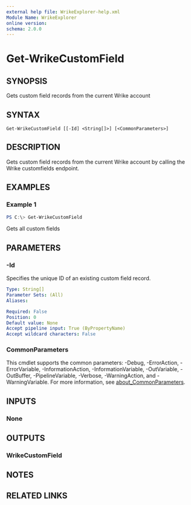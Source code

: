 ```yaml
---
external help file: WrikeExplorer-help.xml
Module Name: WrikeExplorer
online version:
schema: 2.0.0
---
```


# Get-WrikeCustomField

## SYNOPSIS
Gets custom field records from the current Wrike account

## SYNTAX

```
Get-WrikeCustomField [[-Id] <String[]>] [<CommonParameters>]
```

## DESCRIPTION
Gets custom field records from the current Wrike account by calling the Wrike customfields endpoint.

## EXAMPLES

### Example 1
```powershell
PS C:\> Get-WrikeCustomField
```

Gets all custom fields

## PARAMETERS

### -Id
Specifies the unique ID of an existing custom field record.

```yaml
Type: String[]
Parameter Sets: (All)
Aliases:

Required: False
Position: 0
Default value: None
Accept pipeline input: True (ByPropertyName)
Accept wildcard characters: False
```

### CommonParameters
This cmdlet supports the common parameters: -Debug, -ErrorAction, -ErrorVariable, -InformationAction, -InformationVariable, -OutVariable, -OutBuffer, -PipelineVariable, -Verbose, -WarningAction, and -WarningVariable. For more information, see [about_CommonParameters](http://go.microsoft.com/fwlink/?LinkID=113216).

## INPUTS

### None

## OUTPUTS

### WrikeCustomField

## NOTES

## RELATED LINKS
